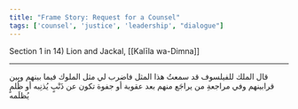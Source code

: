```yaml
---
title: "Frame Story: Request for a Counsel"
tags: ['counsel', 'justice', 'leadership', "dialogue"]
---
```


 Section 1 in 14) Lion and Jackal, [[Kalīla wa-Dimna]]

---
قال الملك للفيلسوف قد سمعتُ هذا المثل فاضرب لي مثل الملوك فيما بينهم وبين قرابينهم وفي مراجعةِ من يراجَع منهم بعد عقوبة أو جفوة تكون عن ذَنْبٍ يُذنِبه أو ظُلمٍ يُظلَمه
